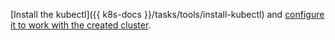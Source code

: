 [Install the kubectl]({{ k8s-docs }}/tasks/tools/install-kubectl) and [configure it to work with the created cluster](../../managed-kubernetes/operations/connect/index.md#kubectl-connect).